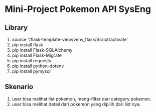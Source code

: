 # Mini-Project Pokemon API SysEng

## Library
1. source '/flask-template-venv/venv_flask/Script/activate'
2. pip install flask 
3. pip install Flask-SQLAlchemy
5. pip install Flask-Migrate
6. pip install requests
7. pip install python-dotenv
8. pip install pymysql

## Skenario
1. user bisa melihat list pokemon, meng-filter dari category pokemon.
2. user bisa melihat detail dari pokemon yang dipilih dari list nya.
